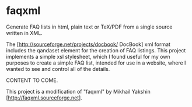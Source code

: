 faqxml
======

Generate FAQ lists in html, plain text or TeX/PDF from a single source written in XML.

The [http://sourceforge.net/projects/docbook/ DocBook] xml format includes the qandaset element for the creation of FAQ listings. This project implements a simple xsl stylesheet, which I found useful for my own purposes to create a simple FAQ list, intended for use in a website, where I wanted to see and control all of the details.

CONTENT TO COME.

This project is a modification of "faqxml" by Mikhail Yakshin [http://faqxml.sourceforge.net].